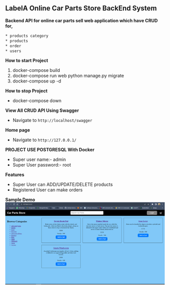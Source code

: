 LabelA Online Car Parts Store BackEnd System
---------
**Backend API for online car parts sell web application which have CRUD for,**

    * products category
    * products
    * order
    * users


**How to start Project**

01. docker-compose build
02. docker-compose run web python manage.py migrate
03. docker-compose up -d

**How to stop Project**
* docker-compose down


**View All CRUD API Using Swagger**
- Navigate to ```http://localhost/swagger```

**Home page**
- Navigate to ```http://127.0.0.1/```

**PROJECT USE POSTGRESQL With Docker**

* Super user name:- admin
* Super User password:- root

**Features**

* Super User can ADD/UPDATE/DELETE products
* Registered User can make orders


**Sample Demo**
![Alt text](LabeleA.PNG?raw=true "Sample Demo")


